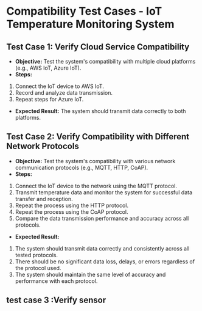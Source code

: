 # Compatibility Test Cases - IoT Temperature Monitoring System
## Test Case 1: Verify Cloud Service Compatibility
- **Objective:** Test the system's compatibility with multiple cloud
platforms (e.g., AWS IoT, Azure IoT).
- **Steps:**
 1. Connect the IoT device to AWS IoT.
 2. Record and analyze data transmission.
 3. Repeat steps for Azure IoT.
- **Expected Result:** The system should transmit data correctly to both
platforms.
## Test Case 2: Verify Compatibility with Different Network Protocols
- **Objective:** Test the system's compatibility with various network communication protocols (e.g., MQTT, HTTP, CoAP).
- **Steps:**
1. Connect the IoT device to the network using the MQTT protocol.
2. Transmit temperature data and monitor the system for successful data transfer and reception.
3. Repeat the process using the HTTP protocol.
4. Repeat the process using the CoAP protocol.
5. Compare the data transmission performance and accuracy across all protocols.
- **Expected Result:** 
1. The system should transmit data correctly and consistently across all tested protocols.
2. There should be no significant data loss, delays, or errors regardless of the protocol used.
3. The system should maintain the same level of accuracy and performance with each protocol.
## test case 3 :Verify sensor 







